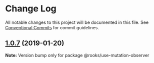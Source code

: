 # Change Log

All notable changes to this project will be documented in this file.
See [Conventional Commits](https://conventionalcommits.org) for commit guidelines.

## [1.0.7](https://github.com/imbhargav5/rooks/compare/@rooks/use-mutation-observer@1.0.6...@rooks/use-mutation-observer@1.0.7) (2019-01-20)

**Note:** Version bump only for package @rooks/use-mutation-observer
